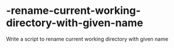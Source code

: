 # -rename-current-working-directory-with-given-name
Write a script to rename current working directory with given name

